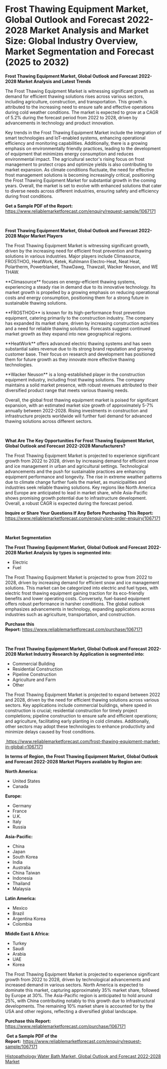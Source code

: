 <p><h1>Frost Thawing Equipment Market, Global Outlook and Forecast 2022-2028 Market Analysis and Market Size: Global Industry Overview, Market Segmentation and Forecast (2025 to 2032)</h1></p><p><strong>Frost Thawing Equipment Market, Global Outlook and Forecast 2022-2028 Market Analysis and Latest Trends</strong></p>
<p><p>The Frost Thawing Equipment Market is witnessing significant growth as demand for efficient thawing solutions rises across various sectors, including agriculture, construction, and transportation. This growth is attributed to the increasing need to ensure safe and effective operations during cold weather conditions. The market is expected to grow at a CAGR of 5.2% during the forecast period from 2022 to 2028, driven by advancements in technology and product innovation.</p><p>Key trends in the Frost Thawing Equipment Market include the integration of smart technologies and IoT-enabled systems, enhancing operational efficiency and monitoring capabilities. Additionally, there is a growing emphasis on environmentally friendly practices, leading to the development of equipment that minimizes energy consumption and reduces environmental impact. The agricultural sector's rising focus on frost management to protect crops and optimize yields is also contributing to market expansion. As climate conditions fluctuate, the need for effective frost management solutions is becoming increasingly critical, positioning the Frost Thawing Equipment Market for substantial growth in the coming years. Overall, the market is set to evolve with enhanced solutions that cater to diverse needs across different industries, ensuring safety and efficiency during frost conditions.</p></p>
<p><strong>Get a Sample PDF of the Report:&nbsp;</strong> <a href="https://www.reliablemarketforecast.com/enquiry/request-sample/1067171?utm_campaign=3324&utm_medium=2&utm_source=Github&utm_content=ia&utm_term=21032025&utm_id=frost-thawing-equipment-market-global-outlook-and-forecast-2022-2028">https://www.reliablemarketforecast.com/enquiry/request-sample/1067171</a></p>
<p>&nbsp;</p>
<p><strong>Frost Thawing Equipment Market, Global Outlook and Forecast 2022-2028 Major Market Players</strong></p>
<p><p>The Frost Thawing Equipment Market is witnessing significant growth, driven by the increasing need for efficient frost prevention and thawing solutions in various industries. Major players include Climasource, FROSTHOG, HeatWork, Ketek, Kuhlmann Electro-Heat, Neat Heat, Polartherm, Powerblanket, ThawDawg, Thawzall, Wacker Neuson, and WE THAW.</p><p>**Climasource** focuses on energy-efficient thawing systems, experiencing a steady rise in demand due to its innovative technology. Its market growth is propelled by a growing emphasis on reducing operational costs and energy consumption, positioning them for a strong future in sustainable thawing solutions.</p><p>**FROSTHOG** is known for its high-performance frost prevention equipment, catering primarily to the construction industry. The company has expanded its market share, driven by increasing construction activities and a need for reliable thawing solutions. Forecasts suggest continued market growth as they expand into new geographical regions.</p><p>**HeatWork** offers advanced electric thawing systems and has seen substantial sales revenue due to its strong brand reputation and growing customer base. Their focus on research and development has positioned them for future growth as they innovate more effective thawing technologies.</p><p>**Wacker Neuson** is a long-established player in the construction equipment industry, including frost thawing solutions. The company maintains a solid market presence, with robust revenues attributed to their diversified product range that meets various thawing needs.</p><p>Overall, the global frost thawing equipment market is poised for significant expansion, with an estimated market size growth of approximately 5-7% annually between 2022-2028. Rising investments in construction and infrastructure projects worldwide will further fuel demand for advanced thawing solutions across different sectors.</p></p>
<p>&nbsp;</p>
<p><strong>What Are The Key Opportunities For Frost Thawing Equipment Market, Global Outlook and Forecast 2022-2028 Manufacturers?</strong></p>
<p><p>The Frost Thawing Equipment Market is projected to experience significant growth from 2022 to 2028, driven by increasing demand for efficient snow and ice management in urban and agricultural settings. Technological advancements and the push for sustainable practices are enhancing equipment performance and longevity. The rise in extreme weather patterns due to climate change further fuels the market, as municipalities and industries seek reliable thawing solutions. Key regions like North America and Europe are anticipated to lead in market share, while Asia-Pacific shows promising growth potential due to infrastructure development. Overall, a robust CAGR is expected during the forecast period.</p></p>
<p><strong>Inquire or Share Your Questions If Any Before Purchasing This Report:</strong> <a href="https://www.reliablemarketforecast.com/enquiry/pre-order-enquiry/1067171?utm_campaign=3324&utm_medium=2&utm_source=Github&utm_content=ia&utm_term=21032025&utm_id=frost-thawing-equipment-market-global-outlook-and-forecast-2022-2028">https://www.reliablemarketforecast.com/enquiry/pre-order-enquiry/1067171</a></p>
<p>&nbsp;</p>
<p><strong>Market Segmentation</strong></p>
<p><strong>The Frost Thawing Equipment Market, Global Outlook and Forecast 2022-2028 Market Analysis by types is segmented into:</strong></p>
<p><ul><li>Electric</li><li>Fuel</li></ul></p>
<p><p>The Frost Thawing Equipment Market is projected to grow from 2022 to 2028, driven by increasing demand for efficient snow and ice management solutions. This market can be categorized into electric and fuel types, with electric frost thawing equipment gaining traction for its eco-friendly benefits and lower operating costs. Conversely, fuel-based equipment offers robust performance in harsher conditions. The global outlook emphasizes advancements in technology, expanding applications across industries such as agriculture, transportation, and construction.</p></p>
<p><strong>Purchase this Report:&nbsp;</strong><a href="https://www.reliablemarketforecast.com/purchase/1067171?utm_campaign=3324&utm_medium=2&utm_source=Github&utm_content=ia&utm_term=21032025&utm_id=frost-thawing-equipment-market-global-outlook-and-forecast-2022-2028">https://www.reliablemarketforecast.com/purchase/1067171</a></p>
<p>&nbsp;</p>
<p><strong>The Frost Thawing Equipment Market, Global Outlook and Forecast 2022-2028 Market Industry Research by Application is segmented into:</strong></p>
<p><ul><li>Commercial Building</li><li>Residential Construction</li><li>Pipeline Construction​​</li><li>Agriculture and Farm</li><li>Other</li></ul></p>
<p><p>The Frost Thawing Equipment Market is projected to expand between 2022 and 2028, driven by the need for efficient thawing solutions across various sectors. Key applications include commercial buildings, where speed in construction is crucial; residential construction for timely project completions; pipeline construction to ensure safe and efficient operations; and agriculture, facilitating early planting in cold climates. Additionally, other sectors may adopt these technologies to enhance productivity and minimize delays caused by frost conditions.</p></p>
<p><a href="https://www.reliablemarketforecast.com/frost-thawing-equipment-market-in-global-r1067171?utm_campaign=3324&utm_medium=2&utm_source=Github&utm_content=ia&utm_term=21032025&utm_id=frost-thawing-equipment-market-global-outlook-and-forecast-2022-2028">&nbsp;https://www.reliablemarketforecast.com/frost-thawing-equipment-market-in-global-r1067171</a></p>
<p><strong>In terms of Region, the Frost Thawing Equipment Market, Global Outlook and Forecast 2022-2028 Market Players available by Region are:</strong></p>
<p>
    <p> <strong> North America: </strong>
        <ul>
            <li>United States</li>
            <li>Canada</li>
        </ul>
        </p> 
    <p> <strong> Europe: </strong>
        <ul>
            <li>Germany</li>
            <li>France</li>
            <li>U.K.</li>
            <li>Italy</li>
            <li>Russia</li>
        </ul>
        </p> 
    <p> <strong> Asia-Pacific: </strong>
        <ul>
            <li>China</li>
            <li>Japan</li>
            <li>South Korea</li>
            <li>India</li>
            <li>Australia</li>
            <li>China Taiwan</li>
            <li>Indonesia</li>
            <li>Thailand</li>
            <li>Malaysia</li>
        </ul>
        </p> 
    <p> <strong> Latin America: </strong>
        <ul>
            <li>Mexico</li>
            <li>Brazil</li>
            <li>Argentina Korea</li>
            <li>Colombia</li>
        </ul>
        </p> 
    <p> <strong> Middle East & Africa: </strong>
        <ul>
            <li>Turkey</li>
            <li>Saudi</li>
            <li>Arabia</li>
            <li>UAE</li>
            <li>Korea</li>
        </ul>
    </p>
    </p>
<p><p>The Frost Thawing Equipment Market is projected to experience significant growth from 2022 to 2028, driven by technological advancements and increased demand in various sectors. North America is expected to dominate this market, capturing approximately 35% market share, followed by Europe at 30%. The Asia-Pacific region is anticipated to hold around 25%, with China contributing notably to this growth due to infrastructural developments. The remaining 10% market share is accounted for by the USA and other regions, reflecting a diversified global landscape.</p></p>
<p><strong>Purchase this Report: </strong><a href="https://www.reliablemarketforecast.com/purchase/1067171?utm_campaign=3324&utm_medium=2&utm_source=Github&utm_content=ia&utm_term=21032025&utm_id=frost-thawing-equipment-market-global-outlook-and-forecast-2022-2028">https://www.reliablemarketforecast.com/purchase/1067171</a></p>
<p>&nbsp;<strong>Get a Sample PDF of the Report:&nbsp;&nbsp;</strong><a href="https://www.reliablemarketforecast.com/enquiry/request-sample/1067171?utm_campaign=3324&utm_medium=2&utm_source=Github&utm_content=ia&utm_term=21032025&utm_id=frost-thawing-equipment-market-global-outlook-and-forecast-2022-2028">https://www.reliablemarketforecast.com/enquiry/request-sample/1067171</a></p>
<p><strong></strong></p>
<p><p><a href="https://github.com/dibesnayee/Market-Research-Report-List-1/blob/main/histopathology-water-bath-market-global-outlook-and-forecast-2022-2028-market.md?utm_campaign=3324&utm_medium=2&utm_source=Github&utm_content=ia&utm_term=21032025&utm_id=frost-thawing-equipment-market-global-outlook-and-forecast-2022-2028">Histopathology Water Bath Market, Global Outlook and Forecast 2022-2028 Market</a></p></p>